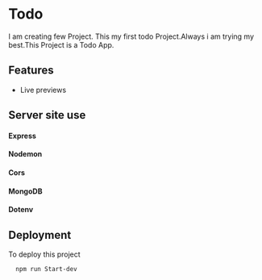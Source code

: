# Todo

I am creating few Project. This my first todo Project.Always i am trying my best.This Project is a Todo App.

## Features

- Live previews

## Server site use
#### Express
#### Nodemon
#### Cors
#### MongoDB
#### Dotenv


## Deployment

To deploy this project

```bash
  npm run Start-dev
```

